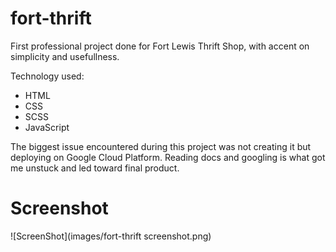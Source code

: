 # fort-thrift

First professional project done for Fort Lewis Thrift Shop, with accent on simplicity and usefullness.

Technology used:

* HTML
* CSS
* SCSS
* JavaScript

The biggest issue encountered during this project was not creating it but deploying on Google Cloud Platform.
Reading docs and googling is what got me unstuck and led toward final product.

# Screenshot
![ScreenShot](images/fort-thrift screenshot.png)



